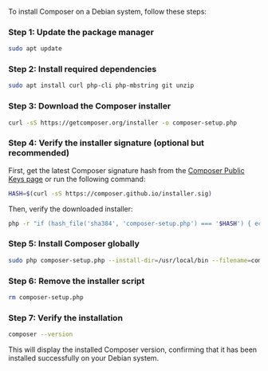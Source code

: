 To install Composer on a Debian system, follow these steps:

### Step 1: Update the package manager
```bash
sudo apt update
```

### Step 2: Install required dependencies
```bash
sudo apt install curl php-cli php-mbstring git unzip
```

### Step 3: Download the Composer installer
```bash
curl -sS https://getcomposer.org/installer -o composer-setup.php
```

### Step 4: Verify the installer signature (optional but recommended)
First, get the latest Composer signature hash from the [Composer Public Keys page](https://composer.github.io/pubkeys.html) or run the following command:
```bash
HASH=$(curl -sS https://composer.github.io/installer.sig)
```

Then, verify the downloaded installer:
```bash
php -r "if (hash_file('sha384', 'composer-setup.php') === '$HASH') { echo 'Installer verified'; } else { echo 'Installer corrupt'; unlink('composer-setup.php'); } echo PHP_EOL;"
```

### Step 5: Install Composer globally
```bash
sudo php composer-setup.php --install-dir=/usr/local/bin --filename=composer
```

### Step 6: Remove the installer script
```bash
rm composer-setup.php
```

### Step 7: Verify the installation
```bash
composer --version
```

This will display the installed Composer version, confirming that it has been installed successfully on your Debian system.